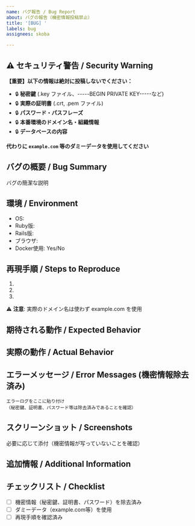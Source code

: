 ```yaml
---
name: バグ報告 / Bug Report
about: バグの報告（機密情報投稿禁止）
title: '[BUG] '
labels: bug
assignees: skoba

---
```


## ⚠️ セキュリティ警告 / Security Warning

**【重要】以下の情報は絶対に投稿しないでください：**
- 🔒 **秘密鍵** (.key ファイル、-----BEGIN PRIVATE KEY-----など)
- 🔒 **実際の証明書** (.crt, .pem ファイル)
- 🔒 **パスワード・パスフレーズ**
- 🔒 **本番環境のドメイン名・組織情報**
- 🔒 **データベースの内容**

**代わりに `example.com` 等のダミーデータを使用してください**

## バグの概要 / Bug Summary
バグの簡潔な説明

## 環境 / Environment
- OS: 
- Ruby版: 
- Rails版: 
- ブラウザ: 
- Docker使用: Yes/No

## 再現手順 / Steps to Reproduce
1. 
2. 
3. 

⚠️ **注意**: 実際のドメイン名は使わず example.com を使用

## 期待される動作 / Expected Behavior


## 実際の動作 / Actual Behavior


## エラーメッセージ / Error Messages (機密情報除去済み)
```
エラーログをここに貼り付け
（秘密鍵、証明書、パスワード等は除去済みであることを確認）
```

## スクリーンショット / Screenshots
必要に応じて添付（機密情報が写っていないことを確認）

## 追加情報 / Additional Information


## チェックリスト / Checklist
- [ ] 機密情報（秘密鍵、証明書、パスワード）を除去済み
- [ ] ダミーデータ（example.com等）を使用
- [ ] 再現手順を確認済み